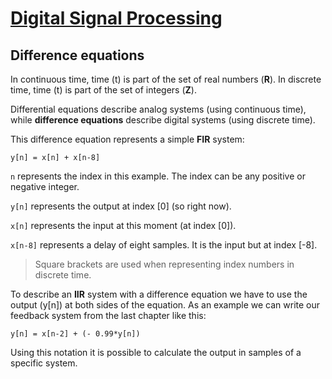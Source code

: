 # [Digital Signal Processing](index.md)

## Difference equations

In continuous time, time (t) is part of the set of real numbers (**R**).
In discrete time, time (t) is part of the set of integers (**Z**).

Differential equations describe analog systems (using continuous time), while **difference equations** describe digital systems (using discrete time). 

This difference equation represents a simple **FIR** system:

`y[n] = x[n] + x[n-8]`

`n` represents the index in this example. The index can be any positive or negative integer.

`y[n]` represents the output at index [0] (so right now).

`x[n]` represents the input at this moment (at index [0]).

`x[n-8]` represents a delay of eight samples. It is the input but at index [-8].

> Square brackets are used when representing index numbers in discrete time.

To describe an **IIR** system with a difference equation we have to use the output (y[n]) at both sides of the equation. As an example we can write our feedback system from the last chapter like this:

`y[n] = x[n-2] + (- 0.99*y[n])`

Using this notation it is possible to calculate the output in samples of a specific system.